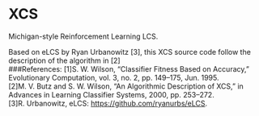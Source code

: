 # XCS  
Michigan-style Reinforcement Learning LCS.

Based on eLCS by Ryan Urbanowitz [3], this XCS source code follow the description of the algorithm in [2]  
###References:
[1]S. W. Wilson, “Classifier Fitness Based on Accuracy,” Evolutionary Computation, vol. 3, no. 2, pp. 149–175, Jun. 1995.  
[2]M. V. Butz and S. W. Wilson, “An Algorithmic Description of XCS,” in Advances in Learning Classifier Systems, 2000, pp. 253–272.  
[3]R. Urbanowitz, eLCS: https://github.com/ryanurbs/eLCS.  
